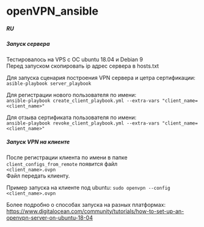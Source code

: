 # openVPN_ansible
##### RU

##### Запуск сервера

Тестировалось на VPS с ОС ubuntu 18.04 и Debian 9  
Перед запуском скопировать ip адрес сервера в hosts.txt

Для запуска сценария построения VPN сервера и цетра сертификации:  
`asible-playbook server_playbook`

Для регистрации нового пользователя по имени:  
`ansible-playbook create_client_playbook.yml --extra-vars "client_name=<client_name>"`

Для отзыва сертификата пользователя по имени:  
`ansible-playbook revoke_client_playbook.yml --extra-vars "client_name=<client_name>"`

##### Запуск VPN на клиенте

После регистрации клиента по имени в папке `client_configs_from_remote` появится файл  
`<client_name>.ovpn`  
Файл передать клиенту. 

Пример запуска на клиенте под ubuntu:
`sudo openvpn --config <client_name>.ovpn`

Более подробно о способах запуска на разных платформах: 
https://www.digitalocean.com/community/tutorials/how-to-set-up-an-openvpn-server-on-ubuntu-18-04

